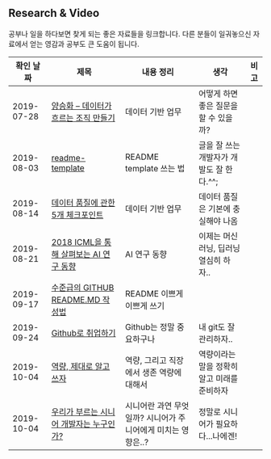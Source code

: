 Research & Video
----

공부나 일을 하다보면 찾게 되는 좋은 자료들을 링크합니다. 다른 분들이 일궈놓으신 자료에서 얻는 영감과 공부도 큰 도움이 됩니다.

|확인 날짜|제목|내용 정리|생각|비고|
|---|---|---|---|---|
|2019-07-28|[양승화 – 데이터가 흐르는 조직 만들기](http://devground.hanbit.co.kr/2019/06/27/ai%EC%99%80-%EB%8D%B0%EC%9D%B4%ED%84%B0-%EA%B3%BC%ED%95%99-%EC%96%91%EC%8A%B9%ED%99%94-%EB%8D%B0%EC%9D%B4%ED%84%B0%EA%B0%80-%ED%9D%90%EB%A5%B4%EB%8A%94-%EC%A1%B0%EC%A7%81-%EB%A7%8C%EB%93%A4/)|데이터 기반 업무|어떻게 하면 좋은 질문을 할 수 있을까?| |
|2019-08-03|[readme-template](https://github.com/sujinleeme/readme-template/tree/master/korean)|README template 쓰는 법|글을 잘 쓰는 개발자가 개발도 잘 한다.^^;| |
|2019-08-14|[데이터 품질에 관한 5개 체크포인트](https://d2.naver.com/helloworld/1179024?fbclid=IwAR2rSvstpGpU0Ig0X5yEHkVV6ii0AnybCToPwX3HfEdJ_0VvvW6bwYJm540)|데이터 기반 업무|데이터 품질은 기본에 충실해야 나옴| |
|2019-08-21|[2018 ICML을 통해 살펴보는 AI 연구 동향](https://brunch.co.kr/@kakao-it/296)|AI 연구 동향|이제는 머신러닝, 딥러닝 열심히 하자..| |
|2019-09-17|[수준급의 GITHUB README.MD 작성법](https://newhiwoong.github.io/%EA%B8%B0%ED%83%80%20%EC%A0%95%EB%B3%B4%20%EA%B3%B5%EC%9C%A0/%EC%88%98%EC%A4%80%EA%B8%89%EC%9D%98-Github-README.md-%EC%9E%91%EC%84%B1%ED%95%98%EA%B8%B0)|README 이쁘게 이쁘게 쓰기||
|2019-09-24|[Github로 취업하기](https://sujinlee.me/professional-github/)|Github는 정말 중요하구나|내 git도 잘 관리하자..|
|2019-10-04|[역량, 제대로 알고 쓰자](https://brunch.co.kr/@vigorous21/147)|역량, 그리고 직장에서 생존 역량에 대해서|역량이라는 말을 정확히 알고 미래를 준비하자||
|2019-10-04|[우리가 부르는 시니어 개발자는 누구인가?](http://woowabros.github.io/woowabros/2017/07/03/senior.html)|시니어란 과연 무엇일까? 시니어가 주니어에게 미치는 영향은..?|정말로 시니어가 필요하다...나에겐!||